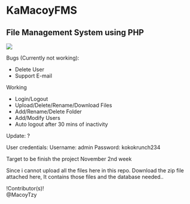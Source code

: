 # KaMacoyFMS
File Management System using PHP
------------
![](https://i.ibb.co/kgyZpHd/favicon.png)


Bugs (Currently not working):
- Delete User
- Support E-mail

Working 
- Login/Logout
- Upload/Delete/Rename/Download Files
- Add/Rename/Delete Folder
- Add/Modify Users
- Auto logout after 30 mins of inactivity

Update:
?

User credentials:
Username: admin
Password: kokokrunch234

Target to be finish the project
November 2nd week 

Since i cannot upload all the files here in this repo. Download the zip file attached here, It contains those files and the database needed..


!Contributor(s)! <br>
@MacoyTzy
